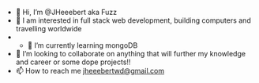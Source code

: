 - 👋 Hi, I’m @JHeeebert aka Fuzz
- 👀 I am interested in full stack web development, building computers and travelling worldwide
- - 🌱 I’m currently learning mongoDB
- 💞️ I’m looking to collaborate on anything that will further my knowledge and career or some dope projects!!
- 📫 How to reach me jheeebertwd@gmail.com

<!---
JHeeebert/JHeeebert is a ✨ special ✨ repository because its `README.md` (this file) appears on your GitHub profile.
You can click the Preview link to take a look at your changes.
--->
